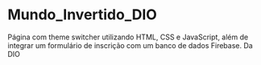 # Mundo_Invertido_DIO
Página com theme switcher utilizando HTML, CSS e JavaScript, além de integrar um formulário de inscrição com um banco de dados Firebase. Da DIO
